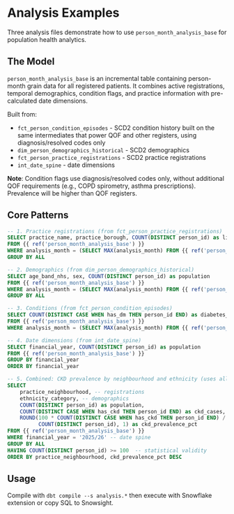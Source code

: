 # Analysis Examples

Three analysis files demonstrate how to use `person_month_analysis_base` for population health analytics.

## The Model

`person_month_analysis_base` is an incremental table containing person-month grain data for all registered patients. It combines active registrations, temporal demographics, condition flags, and practice information with pre-calculated date dimensions.

Built from:
- `fct_person_condition_episodes` - SCD2 condition history built on the same intermediates that power QOF and other registers, using diagnosis/resolved codes only
- `dim_person_demographics_historical` - SCD2 demographics  
- `fct_person_practice_registrations` - SCD2 practice registrations
- `int_date_spine` - date dimensions

**Note**: Condition flags use diagnosis/resolved codes only, without additional QOF requirements (e.g., COPD spirometry, asthma prescriptions). Prevalence will be higher than QOF registers.

## Core Patterns

```sql
-- 1. Practice registrations (from fct_person_practice_registrations)
SELECT practice_name, practice_borough, COUNT(DISTINCT person_id) as list_size
FROM {{ ref('person_month_analysis_base') }}
WHERE analysis_month = (SELECT MAX(analysis_month) FROM {{ ref('person_month_analysis_base') }})
GROUP BY ALL

-- 2. Demographics (from dim_person_demographics_historical)
SELECT age_band_nhs, sex, COUNT(DISTINCT person_id) as population
FROM {{ ref('person_month_analysis_base') }}
WHERE analysis_month = (SELECT MAX(analysis_month) FROM {{ ref('person_month_analysis_base') }})
GROUP BY ALL

-- 3. Conditions (from fct_person_condition_episodes)
SELECT COUNT(DISTINCT CASE WHEN has_dm THEN person_id END) as diabetes_count
FROM {{ ref('person_month_analysis_base') }}
WHERE analysis_month = (SELECT MAX(analysis_month) FROM {{ ref('person_month_analysis_base') }})

-- 4. Date dimensions (from int_date_spine)
SELECT financial_year, COUNT(DISTINCT person_id) as population
FROM {{ ref('person_month_analysis_base') }}
GROUP BY financial_year
ORDER BY financial_year

-- 5. Combined: CKD prevalence by neighbourhood and ethnicity (uses all four sources)
SELECT 
    practice_neighbourhood, -- registrations                                         
    ethnicity_category, -- demographics                                             
    COUNT(DISTINCT person_id) as population,
    COUNT(DISTINCT CASE WHEN has_ckd THEN person_id END) as ckd_cases, -- conditions
    ROUND(100 * COUNT(DISTINCT CASE WHEN has_ckd THEN person_id END) / 
          COUNT(DISTINCT person_id), 1) as ckd_prevalence_pct
FROM {{ ref('person_month_analysis_base') }}
WHERE financial_year = '2025/26' -- date spine                                   
GROUP BY ALL
HAVING COUNT(DISTINCT person_id) >= 100  -- statistical validity
ORDER BY practice_neighbourhood, ckd_prevalence_pct DESC
```

## Usage

Compile with `dbt compile --s analysis.*` then execute with Snowflake extension or copy SQL to Snowsight.